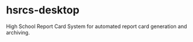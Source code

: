 hsrcs-desktop
=============

High School Report Card System for automated report card generation and archiving.
